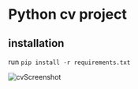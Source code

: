 # Python cv project

## installation
run `pip install -r requirements.txt`

![cvScreenshot](https://user-images.githubusercontent.com/52834902/200194816-b1e91d88-ce59-47f9-9bc6-a0e7d8bf8f82.JPG)
